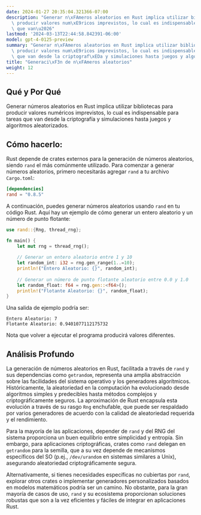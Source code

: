 ```yaml
---
date: 2024-01-27 20:35:04.321366-07:00
description: "Generar n\xFAmeros aleatorios en Rust implica utilizar bibliotecas para\
  \ producir valores num\xE9ricos imprevistos, lo cual es indispensable para tareas\
  \ que van\u2026"
lastmod: '2024-03-13T22:44:58.842391-06:00'
model: gpt-4-0125-preview
summary: "Generar n\xFAmeros aleatorios en Rust implica utilizar bibliotecas para\
  \ producir valores num\xE9ricos imprevistos, lo cual es indispensable para tareas\
  \ que van desde la criptograf\xEDa y simulaciones hasta juegos y algoritmos aleatorizados."
title: "Generaci\xF3n de n\xFAmeros aleatorios"
weight: 12
---
```


## Qué y Por Qué

Generar números aleatorios en Rust implica utilizar bibliotecas para producir valores numéricos imprevistos, lo cual es indispensable para tareas que van desde la criptografía y simulaciones hasta juegos y algoritmos aleatorizados.

## Cómo hacerlo:

Rust depende de crates externos para la generación de números aleatorios, siendo `rand` el más comúnmente utilizado. Para comenzar a generar números aleatorios, primero necesitarás agregar `rand` a tu archivo `Cargo.toml`:

```toml
[dependencies]
rand = "0.8.5"
```

A continuación, puedes generar números aleatorios usando `rand` en tu código Rust. Aquí hay un ejemplo de cómo generar un entero aleatorio y un número de punto flotante:

```rust
use rand::{Rng, thread_rng};

fn main() {
    let mut rng = thread_rng();
    
    // Generar un entero aleatorio entre 1 y 10
    let random_int: i32 = rng.gen_range(1..=10);
    println!("Entero Aleatorio: {}", random_int);
    
    // Generar un número de punto flotante aleatorio entre 0.0 y 1.0
    let random_float: f64 = rng.gen::<f64>();
    println!("Flotante Aleatorio: {}", random_float);
}
```

Una salida de ejemplo podría ser:

```plaintext
Entero Aleatorio: 7
Flotante Aleatorio: 0.9401077112175732
```

Nota que volver a ejecutar el programa producirá valores diferentes.

## Análisis Profundo

La generación de números aleatorios en Rust, facilitada a través de `rand` y sus dependencias como `getrandom`, representa una amplia abstracción sobre las facilidades del sistema operativo y los generadores algorítmicos. Históricamente, la aleatoriedad en la computación ha evolucionado desde algoritmos simples y predecibles hasta métodos complejos y criptográficamente seguros. La aproximación de Rust encapsula esta evolución a través de su rasgo `Rng` enchufable, que puede ser respaldado por varios generadores de acuerdo con la calidad de aleatoriedad requerida y el rendimiento.

Para la mayoría de las aplicaciones, depender de `rand` y del RNG del sistema proporciona un buen equilibrio entre simplicidad y entropía. Sin embargo, para aplicaciones criptográficas, crates como `rand` delegan en `getrandom` para la semilla, que a su vez depende de mecanismos específicos del SO (p.ej., `/dev/urandom` en sistemas similares a Unix), asegurando aleatoriedad criptográficamente segura.

Alternativamente, si tienes necesidades específicas no cubiertas por `rand`, explorar otros crates o implementar generadores personalizados basados en modelos matemáticos podría ser un camino. No obstante, para la gran mayoría de casos de uso, `rand` y su ecosistema proporcionan soluciones robustas que son a la vez eficientes y fáciles de integrar en aplicaciones Rust.
